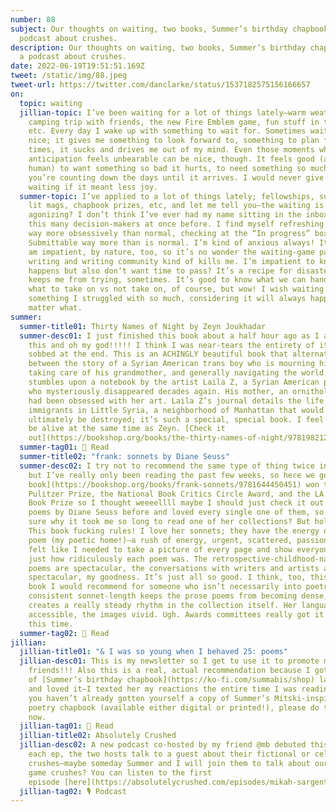 ```yaml
---
number: 88
subject: Our thoughts on waiting, two books, Summer’s birthday chapbook, and a
  podcast about crushes.
description: Our thoughts on waiting, two books, Summer’s birthday chapbook, and
  a podcast about crushes.
date: 2022-06-19T19:51:51.169Z
tweet: /static/img/88.jpeg
tweet-url: https://twitter.com/danclarke/status/1537182575156166657
on:
  topic: waiting
  jillian-topic: I’ve been waiting for a lot of things lately—warm weather, a
    camping trip with friends, the new Fire Emblem game, fun stuff in the mail,
    etc. Every day I wake up with something to wait for. Sometimes waiting is
    nice; it gives me something to look forward to, something to plan for. Other
    times, it sucks and drives me out of my mind. Even those moments when the
    anticipation feels unbearable can be nice, though. It feels good (and very
    human) to want something so bad it hurts, to need something so much that
    you’re counting down the days until it arrives. I would never give up the
    waiting if it meant less joy.
  summer-topic: I’ve applied to a lot of things lately; fellowships, submitted to
    lit mags, chapbook prizes, etc, and let me tell you—the waiting is
    agonizing? I don’t think I’ve ever had my name sitting in the inboxes of
    this many decision-makers at once before. I find myself refreshing my e-mail
    way more obsessively than normal, checking at the “In progress” box on
    Submittable way more than is normal. I’m kind of anxious always! It sucks. I
    am impatient, by nature, too, so it’s no wonder the waiting-game part of
    writing and writing community kind of kills me. I’m impatient to know what
    happens but also don’t want time to pass? It’s a recipe for disaster and
    keeps me from trying, sometimes. It’s good to know what we can handle and
    what to take on vs not take on, of course, but wow! I wish waiting wasn’t
    something I struggled with so much, considering it will always happen, no
    matter what.
summer:
  summer-title01: Thirty Names of Night by Zeyn Joukhadar
  summer-desc01: I just finished this book about a half hour ago as I am typing
    this and oh my god!!!!! I think I was near-tears the entirety of it and then
    sobbed at the end. This is an ACHINGLY beautiful book that alternates
    between the story of a Syrian American trans boy who is mourning his mother,
    taking care of his grandmother, and generally navigating the world; he
    stumbles upon a notebook by the artist Laila Z, a Syrian American painter
    who mysteriously disappeared decades again. His mother, an ornithologist,
    had been obsessed with her art. Laila Z’s journal details the life of Syrian
    immigrants in Little Syria, a neighborhood of Manhattan that would
    ultimately be destroyed; it’s such a special, special book. I feel lucky to
    be alive at the same time as Zeyn. [Check it
    out](https://bookshop.org/books/the-thirty-names-of-night/9781982121525)!
  summer-tag01: 📖 Read
  summer-title02: "frank: sonnets by Diane Seuss"
  summer-desc02: I try not to recommend the same type of thing twice in one letter
    but I’ve really only been reading the past few weeks, so here we go! [This
    book](https://bookshop.org/books/frank-sonnets/9781644450451) won the
    Pulitzer Prize, the National Book Critics Circle Award, and the LA Times
    Book Prize so I thought weeeellll maybe I should just check it out. I’d seen
    poems by Diane Seuss before and loved every single one of them, so I’m not
    sure why it took me so long to read one of her collections? But holy shit!
    This book fucking rules! I love her sonnets; they have the energy of a prose
    poem (my poetic home!)—a rush of energy, urgent, scattered, passionate—I
    felt like I needed to take a picture of every page and show everyone I knew
    just how ridiculously each poem was. The retrospective-childhood-narrative
    poems are spectacular, the conversations with writers and artists are
    spectacular, my goodness. It’s just all so good. I think, too, this is a
    book I would recommend for someone who isn’t necessarily into poetry; the
    consistent sonnet-length keeps the prose poems from becoming dense, instead
    creates a really steady rhythm in the collection itself. Her language is
    accessible, the images vivid. Ugh. Awards committees really got it right
    this time.
  summer-tag02: 📖 Read
jillian:
  jillian-title01: "& I was so young when I behaved 25: poems"
  jillian-desc01: This is my newsletter so I get to use it to promote my
    friends!!! Also this is a real, actual recommendation because I got my copy
    of [Summer’s birthday chapbook](https://ko-fi.com/summabis/shop) last week
    and loved it—I texted her my reactions the entire time I was reading it. If
    you haven’t already gotten yourself a copy of Summer’s Mitski-inspired
    poetry chapbook (available either digital or printed!), please do that right
    now.
  jillian-tag01: 📖 Read
  jillian-title02: Absolutely Crushed
  jillian-desc02: A new podcast co-hosted by my friend @mb debuted this week! In
    each ep, the two hosts talk to a guest about their fictional or celebrity
    crushes—maybe someday Summer and I will join them to talk about our video
    game crushes? You can listen to the first
    episode [here](https://absolutelycrushed.com/episodes/mikah-sargent-milo-thatch).
  jillian-tag02: 🎙️ Podcast
---
```

